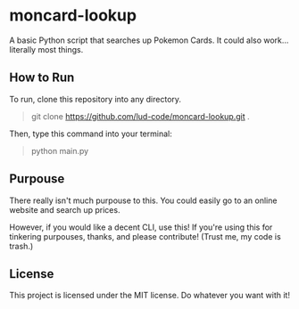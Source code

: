# moncard-lookup
A basic Python script that searches up Pokemon Cards. It could also work... literally most things.

## How to Run

To run, clone this repository into any directory.

> git clone https://github.com/lud-code/moncard-lookup.git .

Then, type this command into your terminal:

> python main.py

## Purpouse

There really isn't much purpouse to this. You could easily go to an online website and search up prices.

However, if you would like a decent CLI, use this! If you're using this for tinkering purpouses, thanks, and please contribute! (Trust me, my code is trash.)

## License

This project is licensed under the MIT license. Do whatever you want with it!

